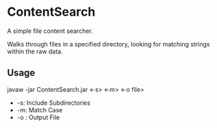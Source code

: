 ContentSearch
=============
A simple file content searcher.

Walks through files in a specified directory, looking for matching strings within the raw data.

Usage
-----
javaw -jar ContentSearch.jar <folder> <-s> <-m> <-o file>
* -s: Include Subdirectories
* -m: Match Case
* -o <file>: Output File
